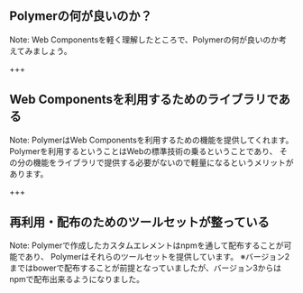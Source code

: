 ## Polymerの何が良いのか？

Note:
Web Componentsを軽く理解したところで、Polymerの何が良いのか考えてみましょう。

+++

## Web Componentsを利用するためのライブラリである

Note:
PolymerはWeb Componentsを利用するための機能を提供してくれます。
Polymerを利用するということはWebの標準技術の乗るということであり、
その分の機能をライブラリで提供する必要がないので軽量になるというメリットがあります。

+++

## 再利用・配布のためのツールセットが整っている

Note:
Polymerで作成したカスタムエレメントはnpmを通して配布することが可能であり、
Polymerはそれらのツールセットを提供しています。
※バージョン2まではbowerで配布することが前提となっていましたが、バージョン3からはnpmで配布出来るようになりました。

